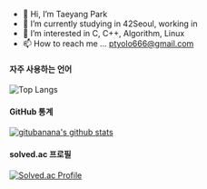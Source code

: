 - 👋 Hi, I’m Taeyang Park
- 🌱 I’m currently studying in 42Seoul, working in 
- 👀 I’m interested in C, C++, Algorithm, Linux
- 📫 How to reach me ... ptyolo666@gmail.com

#### 자주 사용하는 언어
![Top Langs](https://github-readme-stats.vercel.app/api/top-langs/?username=gitubanana&layout=compact&langs_count=4)

#### GitHub 통계
[![gitubanana's github stats](https://github-readme-stats.vercel.app/api?username=gitubanana)](https://github.com/anuraghazra/github-readme-stats)
  
#### solved.ac 프로필
[![Solved.ac Profile](http://mazassumnida.wtf/api/generate_badge?boj=kiwiki)](https://solved.ac/kiwiki)

